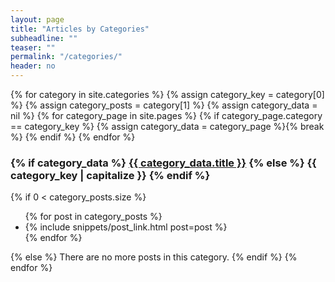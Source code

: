 ```yaml
---
layout: page
title: "Articles by Categories"
subheadline: ""
teaser: ""
permalink: "/categories/"
header: no
---
```

{% for category in site.categories %}
{% assign category_key = category[0] %}
{% assign category_posts = category[1] %}
{% assign category_data = nil %}
{% for category_page in site.pages %}
{% if category_page.category == category_key %}
{% assign category_data = category_page %}{% break %}
{% endif %}
{% endfor %}
<h3 id="{{ category_key }}">
{% if category_data %}
<a href="{{ site.baseurl }}/blog/category/{{ category_key }}/" class="icon-alias-category">{{ category_data.title }}</a>
{% else %}
{{ category_key | capitalize }}
{% endif %}
</h3>
{% if 0 < category_posts.size %}
<ul>
{% for post in category_posts %}
<li>{% include snippets/post_link.html post=post %}</li>
{% endfor %}
</ul>
{% else %}
There are no more posts in this category.
{% endif %}
{% endfor %}
